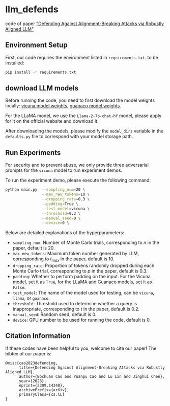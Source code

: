 # llm_defends
code of paper ["Defending Against Alignment-Breaking Attacks via Robustly Aligned LLM"](https://arxiv.org/abs/2309.14348)
## Environment Setup
First, our code requires the environment listed in ```requirements.txt```. to be installed:
```bash
pip install -r requirements.txt
```
## download LLM models
Before running the code, you need to first download the model weights locally: [vicuna model weights](https://huggingface.co/lmsys/vicuna-7b-v1.3), [guanaco model weights](https://huggingface.co/TheBloke/guanaco-7B-HF).

For the LLaMA model, we use the ```Llama-2-7b-chat-hf``` model, please apply for it on the official website and download it.

After downloading the models, please modify the ```model_dirs``` variable in the ```defaults.py``` file to correspond with your model storage path.

## Run Experiments
For security and to prevent abuse, we only provide three adversarial prompts for the ```vicuna``` model to run experiment demos.

To run the experiment demo, please execute the following command:
```bash
python main.py  --sampling_num=20 \
                --max_new_tokens=10 \
                --dropping_rate=0.3 \
                --padding=True \
                --test_model=vicuna \
                --threshold=0.2 \
                --manual_seed=0 \
                --device=0 \
```
Below are detailed explanations of the hyperparameters:
* ```sampling_num```: Number of Monte Carlo trials, corresponding to $n$ in the paper, default is 20.
* ```max_new_tokens```: Maximum token number generated by LLM, corresponding to $t_{max}$ in the paper, default is 10.
* ```dropping_rate```: Proportion of tokens randomly dropped during each Monte Carlo trial, corresponding to $p$ in the paper, default is 0.3.
* ```padding```: Whether to perform padding on the input. For the Vicuna model, set it as ```True```, for the LLaMA and Guanaco models, set it as ```False```.
* ```test_model```: The name of the model used for testing, can be ```vicuna```, ```llama```, or ```guanaco```.
* ```threshold```: Threshold used to determine whether a query is inappropriate, corresponding to $t$ in the paper, default is 0.2.
* ```manual_seed```: Random seed, default is 0.
* ```device```: GPU number to be used for running the code, default is 0.

## Citation Information
If these codes have been helpful to you, welcome to cite our paper! The bibtex of our paper is:
```
@misc{cao2023defending,
      title={Defending Against Alignment-Breaking Attacks via Robustly Aligned LLM}, 
      author={Bochuan Cao and Yuanpu Cao and Lu Lin and Jinghui Chen},
      year={2023},
      eprint={2309.14348},
      archivePrefix={arXiv},
      primaryClass={cs.CL}
}
```
